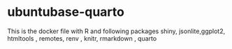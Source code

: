 # ubuntubase-quarto
This  is the docker file with R and  following packages   shiny, jsonlite,ggplot2, htmltools , remotes,  renv , knitr,  rmarkdown , quarto

